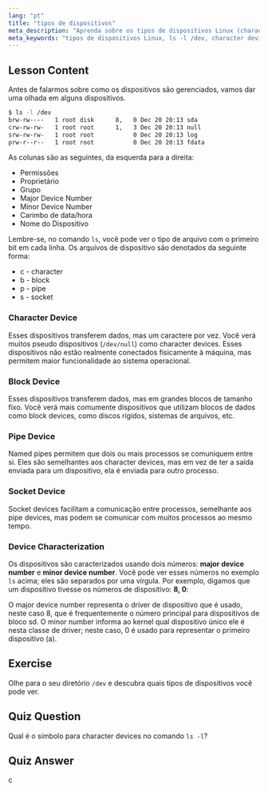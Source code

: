 ```yaml
---
lang: "pt"
title: "tipos de dispositivos"
meta_description: "Aprenda sobre os tipos de dispositivos Linux (character, block, pipe, socket) e como identificá-los usando `ls -l /dev`. Entenda os major/minor device numbers. Tutorial de Linux para iniciantes."
meta_keywords: "tipos de dispositivos Linux, ls -l /dev, character device, block device, major minor device number, tutorial Linux, guia Linux, iniciante"
---
```


## Lesson Content

Antes de falarmos sobre como os dispositivos são gerenciados, vamos dar uma olhada em alguns dispositivos.

```bash
$ ls -l /dev
brw-rw----   1 root disk      8,   0 Dec 20 20:13 sda
crw-rw-rw-   1 root root      1,   3 Dec 20 20:13 null
srw-rw-rw-   1 root root           0 Dec 20 20:13 log
prw-r--r--   1 root root           0 Dec 20 20:13 fdata
```

As colunas são as seguintes, da esquerda para a direita:

- Permissões
- Proprietário
- Grupo
- Major Device Number
- Minor Device Number
- Carimbo de data/hora
- Nome do Dispositivo

Lembre-se, no comando `ls`, você pode ver o tipo de arquivo com o primeiro bit em cada linha. Os arquivos de dispositivo são denotados da seguinte forma:

- c - character
- b - block
- p - pipe
- s - socket

### Character Device

Esses dispositivos transferem dados, mas um caractere por vez. Você verá muitos pseudo dispositivos (`/dev/null`) como character devices. Esses dispositivos não estão realmente conectados fisicamente à máquina, mas permitem maior funcionalidade ao sistema operacional.

### Block Device

Esses dispositivos transferem dados, mas em grandes blocos de tamanho fixo. Você verá mais comumente dispositivos que utilizam blocos de dados como block devices, como discos rígidos, sistemas de arquivos, etc.

### Pipe Device

Named pipes permitem que dois ou mais processos se comuniquem entre si. Eles são semelhantes aos character devices, mas em vez de ter a saída enviada para um dispositivo, ela é enviada para outro processo.

### Socket Device

Socket devices facilitam a comunicação entre processos, semelhante aos pipe devices, mas podem se comunicar com muitos processos ao mesmo tempo.

### Device Characterization

Os dispositivos são caracterizados usando dois números: **major device number** e **minor device number**. Você pode ver esses números no exemplo `ls` acima; eles são separados por uma vírgula. Por exemplo, digamos que um dispositivo tivesse os números de dispositivo: **8, 0**:

O major device number representa o driver de dispositivo que é usado, neste caso 8, que é frequentemente o número principal para dispositivos de bloco sd. O minor number informa ao kernel qual dispositivo único ele é nesta classe de driver; neste caso, 0 é usado para representar o primeiro dispositivo (a).

## Exercise

Olhe para o seu diretório `/dev` e descubra quais tipos de dispositivos você pode ver.

## Quiz Question

Qual é o símbolo para character devices no comando `ls -l`?

## Quiz Answer

c
